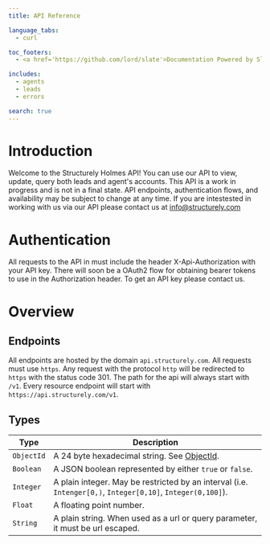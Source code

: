```yaml
---
title: API Reference

language_tabs:
  - curl

toc_footers:
  - <a href='https://github.com/lord/slate'>Documentation Powered by Slate</a>

includes:
  - agents
  - leads
  - errors

search: true
---
```


# Introduction

Welcome to the Structurely Holmes API! You can use our API to view, update, query both leads and agent's accounts. This API is a work in progress and is not in a final state. API endpoints, authentication flows, and availability may be subject to change at any time. If you are intestested in working with us via our API please contact us at info@structurely.com

# Authentication

All requests to the API in must include the header X-Api-Authorization with your API key. There will soon be a OAuth2 flow for obtaining bearer tokens to use in the Authorization header. To get an API key please contact us.

# Overview

## Endpoints

All endpoints are hosted by the domain `api.structurely.com`. All requests must use `https`. Any request with the protocol `http` will be redirected to `https` with the status code 301. The path for the api will always start with `/v1`. Every resource endpoint will start with `https://api.structurely.com/v1`.

## Types

Type | Description
---- | -----------
`ObjectId` | A 24 byte hexadecimal string. See [ObjectId](https://docs.mongodb.com/manual/reference/method/ObjectId/).
`Boolean` | A JSON boolean represented by either `true` or `false`.
`Integer` | A plain integer. May be restricted by an interval (i.e. `Intenger[0,)`, `Integer[0,10]`, `Integer(0,100]`).
`Float` | A floating point number.
`String` | A plain string. When used as a url or query parameter, it must be url escaped.
